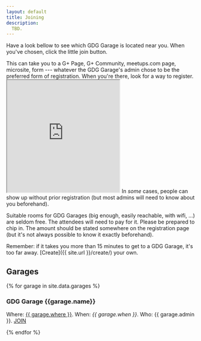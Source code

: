 ```yaml
---
layout: default
title: Joining
description: 
  TBD.
---
```


Have a look bellow to see which GDG Garage is located near you. When you've chosen,
click the little join button.

This can take you to a G+ Page, G+ Community, meetups.com page, microsite, form --- whatever the GDG Garage's admin chose to be the preferred form of registration. When you're there, look for a way to register. <iframe class="mapsengine-iframe" src="https://mapsengine.google.com/map/embed?mid=zK2NY3PCBVSI.kLp0WVrzigEE" width="300" height="300"></iframe> In _some_ cases, people can show up without prior registration (but most admins will need to know about you beforehand).

Suitable rooms for GDG Garages (big enough, easily reachable, with wifi, ...) are seldom free. The attendees will need to pay for it. <span class="c1">Please be prepared to chip in.</span> The amount should be stated somewhere on the registration page (but it's not always possible to know it exactly beforehand).

Remember: if it takes you more than 15 minutes to
get to a GDG Garage, <span class="c3">it's too far away</span>.
[Create]({{ site.url }}/create/) your own.

<div class="garages">
  <h2 class="c4">Garages</h2>

  {% for garage in site.data.garages %}
    <h3 class="{% cycle 'c1', 'c2', 'c3', 'c4' %}">GDG Garage {{garage.name}}</h3>
    <p>Where: <a class="where" href="https://maps.google.com/maps?q={{ garage.where | cgi_escape }}">{{ garage.where }}</a>. When: <em>{{ garage.when }}</em>. Who: {{ garage.admin }}. <a class="button" href="{{ garage.joinurl }}">JOIN</a></p>
  {% endfor %}
</div>
